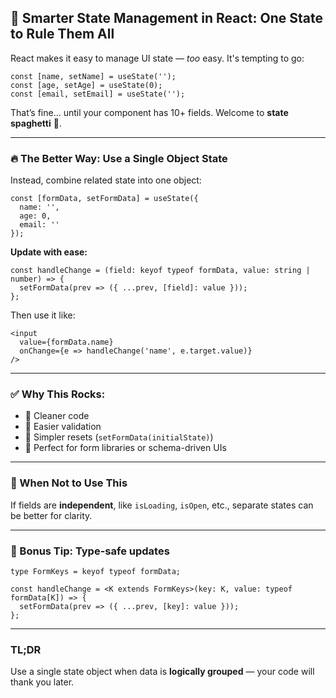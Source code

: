 ## 🧠 Smarter State Management in React: One State to Rule Them All

React makes it easy to manage UI state — *too* easy. It's tempting to go:

```tsx
const [name, setName] = useState('');
const [age, setAge] = useState(0);
const [email, setEmail] = useState('');
```

That’s fine... until your component has 10+ fields. Welcome to **state spaghetti** 🍝.

---

### 🔥 The Better Way: Use a Single Object State

Instead, combine related state into one object:

```tsx
const [formData, setFormData] = useState({
  name: '',
  age: 0,
  email: ''
});
```

**Update with ease:**

```tsx
const handleChange = (field: keyof typeof formData, value: string | number) => {
  setFormData(prev => ({ ...prev, [field]: value }));
};
```

Then use it like:

```tsx
<input
  value={formData.name}
  onChange={e => handleChange('name', e.target.value)}
/>
```

---

### ✅ Why This Rocks:

- 🧹 Cleaner code
- 🧩 Easier validation
- 🔄 Simpler resets (`setFormData(initialState)`)
- 🧪 Perfect for form libraries or schema-driven UIs

---

### 🛑 When **Not** to Use This

If fields are **independent**, like `isLoading`, `isOpen`, etc., separate states can be better for clarity.

---

### 🧘 Bonus Tip: Type-safe updates

```tsx
type FormKeys = keyof typeof formData;

const handleChange = <K extends FormKeys>(key: K, value: typeof formData[K]) => {
  setFormData(prev => ({ ...prev, [key]: value }));
};
```

---

### TL;DR

Use a single state object when data is **logically grouped** — your code will thank you later.